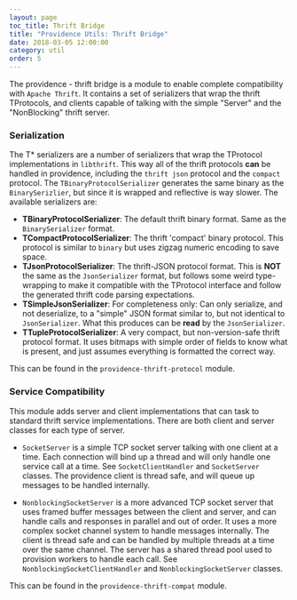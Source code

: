```yaml
---
layout: page
toc_title: Thrift Bridge
title: "Providence Utils: Thrift Bridge"
date: 2018-03-05 12:00:00
category: util
order: 5
---
```

The providence - thrift bridge is a module to enable complete compatibility
with `Apache Thrift`. It contains a set of serializers that wrap the thrift
TProtocols, and clients capable of talking with the simple "Server" and the
"NonBlocking" thrift server.

### Serialization

The T* serializers are a number of serializers that wrap the TProtocol
implementations in `libthrift`. This way all of the thrift protocols
**can** be handled in providence, including the `thrift json` protocol
and the `compact` protocol. The `TBinaryProtocolSerializer` generates
the same binary as the `BinarySerizlier`, but since it is wrapped and
reflective is way slower. The available serializers are:

* **TBinaryProtocolSerializer**: The default thrift binary format. Same
  as the `BinarySerializer` format.
* **TCompactProtocolSerializer**: The thrift 'compact' binary protocol.
  This protocol is similar to `binary` but uses zigzag numeric encoding
  to save space.
* **TJsonProtocolSerializer**: The thrift-JSON protocol format. This is
  **NOT** the same as the `JsonSerializer` format, but follows some weird
  type-wrapping to make it compatible with the TProtocol interface and
  follow the generated thrift code parsing expectations.
* **TSimpleJsonSerializer**: For completeness only: Can only serialize,
  and not deserialize, to a "simple" JSON format similar to, but not
  identical to `JsonSerializer`. What this produces can be **read** by the
  `JsonSerializer`.
* **TTupleProtocolSerializer**: A very compact, but non-version-safe
  thrift protocol format. It uses bitmaps with simple order of fields to
  know what is present, and just assumes everything is formatted the
  correct way.

This can be found in the `providence-thrift-protocol` module.

### Service Compatibility

This module adds server and client implementations that can task to standard
thrift service implementations. There are both client and server classes
for each type of server.

- `SocketServer` is a simple TCP socket server talking with one client at
  a time. Each connection will bind up a thread and will only handle one
  service call at a time. See `SocketClientHandler` and `SocketServer`
  classes. The providence client is thread safe, and will queue up messages
  to be handled internally.

- `NonblockingSocketServer` is a more advanced TCP socket server that uses
  framed buffer messages between the client and server, and can handle calls
  and responses in parallel and out of order. It uses a more complex socket
  channel system to handle messages internally. The client is thread safe
  and can be handled by multiple threads at a time over the same channel.
  The server has a shared thread pool used to provision workers to handle
  each call. See `NonblockingSocketClientHandler` and `NonblockingSocketServer`
  classes.

This can be found in the `providence-thrift-compat` module.
